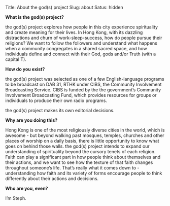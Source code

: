 Title: About the god(s) project
Slug: about
Satus: hidden

**What is the god(s) project?**

the god(s) project explores how people in this city experience spirituality and create meaning for their lives.  In Hong Kong, with its dazzling distractions and churn of work-sleep-success, how do people pursue their religions?  We want to follow the followers and understand what happens when a community congregates in a shared sacred space, and how individuals define and connect with their God, gods and/or Truth (with a capital T).

**How do you exist?**

the god(s) project was selected as one of a few English-language programs to be broadcast on DAB 31, RTHK under CIBS, the Community Involvement Broadcasting Service.  CIBS is funded by the the government’s Community Involvement Broadcasting Fund, which provides resources for groups or individuals to produce their own radio programs.

the god(s) project makes its own editorial decisions.

**Why are you doing this?**

Hong Kong is one of the most religiously diverse cities in the world, which is awesome - but beyond walking past mosques, temples, churches and other places of worship on a daily basis, there is little opportunity to know what goes on behind those walls.  the god(s) project intends to expand our understanding of spirituality beyond the cursory tenets of each religion.  Faith can play a significant part in how people think about themselves and their actions, and we want to see how the texture of that faith changes throughout someone’s life.  That’s really what it comes down to - understanding how faith and its variety of forms encourage people to think differently about their actions and decisions.

**Who are you, even?**

I’m Steph.
